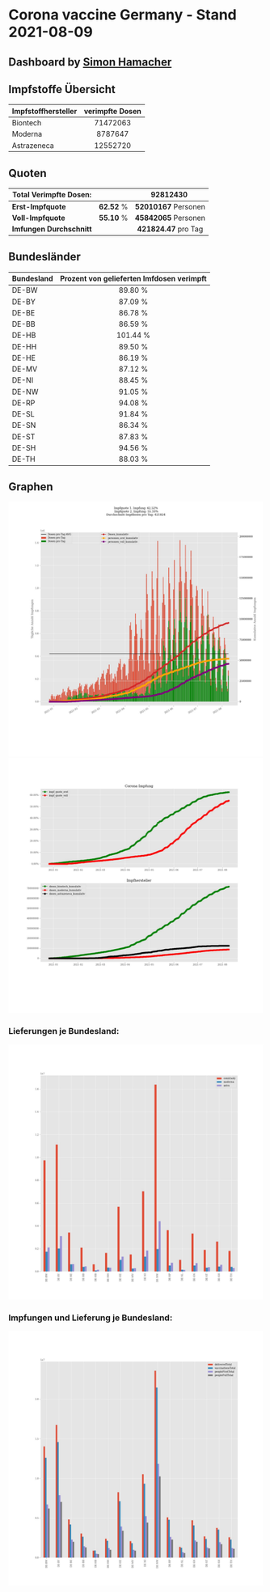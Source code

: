 # Corona vaccine Germany - Stand 2021-08-09
## Dashboard by [Simon Hamacher](https://www.shamacher.eu)
## Impfstoffe Übersicht
**Impfstoffhersteller** | **verimpfte Dosen**
-------- | :--------:
Biontech | 71472063
Moderna | 8787647
Astrazeneca | 12552720


## Quoten
**Total Verimpfte Dosen:** | |92812430&nbsp;
-------- | :--------:| :--------:
**Erst-Impfquote** | **62.52** %| **52010167** Personen
**Voll-Impfquote** | **55.10** %| **45842065** Personen
**Imfungen Durchschnitt** | |**421824.47** pro Tag 
## Bundesländer
**Bundesland** | **Prozent von gelieferten Imfdosen verimpft**
-------- | :--------:
DE-BW | 89.80 %
DE-BY | 87.09 %
DE-BE | 86.78 %
DE-BB | 86.59 %
DE-HB | 101.44 %
DE-HH | 89.50 %
DE-HE | 86.19 %
DE-MV | 87.12 %
DE-NI | 88.45 %
DE-NW | 91.05 %
DE-RP | 94.08 %
DE-SL | 91.84 %
DE-SN | 86.34 %
DE-ST | 87.83 %
DE-SH | 94.56 %
DE-TH | 88.03 %
## Graphen
<img src="Impfungen-Corona-01.jpg" alt="Impf Übersicht" title="Impf Übersicht" />
<img src="Impfungen-Corona-02.jpg" alt="Impfquote" title="Impf Übersicht" />

### Lieferungen je Bundesland:
<img src="Impfungen-Corona-04.jpg" alt="Impfungen in den Bundesländern" title="Impfungen in den Bundesländern" />

### Impfungen und Lieferung je Bundesland:
<img src="Impfungen-Corona-05.jpg" alt="Impfungen in den Bundesländern" title="Impfungen in den Bundesländern" />

